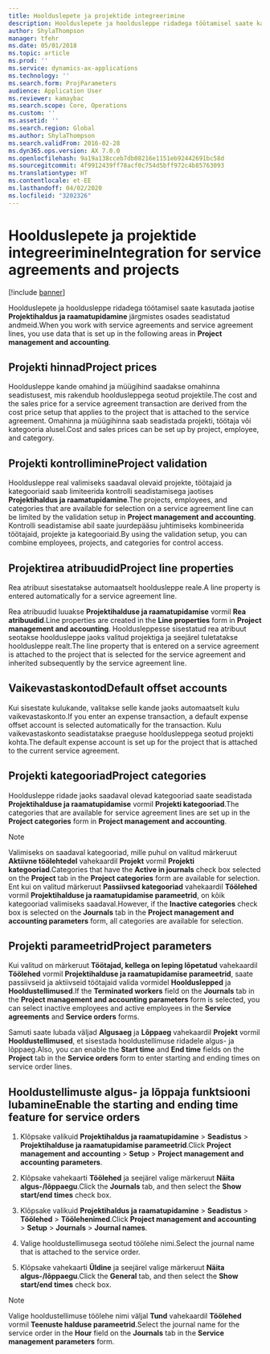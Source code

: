 ```yaml
---
title: Hoolduslepete ja projektide integreerimine
description: Hoolduslepete ja hooldusleppe ridadega töötamisel saate kasutada jaotise Projektihaldus ja raamatupidamine osades seadistatud andmeid.
author: ShylaThompson
manager: tfehr
ms.date: 05/01/2018
ms.topic: article
ms.prod: ''
ms.service: dynamics-ax-applications
ms.technology: ''
ms.search.form: ProjParameters
audience: Application User
ms.reviewer: kamaybac
ms.search.scope: Core, Operations
ms.custom: ''
ms.assetid: ''
ms.search.region: Global
ms.author: ShylaThompson
ms.search.validFrom: 2016-02-28
ms.dyn365.ops.version: AX 7.0.0
ms.openlocfilehash: 9a19a138cceb7db08216e1151eb92442691bc58d
ms.sourcegitcommit: 4f9912439ff78acf0c754d5bff972c4b85763093
ms.translationtype: HT
ms.contentlocale: et-EE
ms.lasthandoff: 04/02/2020
ms.locfileid: "3202326"
---
```

# <a name="integration-for-service-agreements-and-projects"></a><span data-ttu-id="af91d-103">Hoolduslepete ja projektide integreerimine</span><span class="sxs-lookup"><span data-stu-id="af91d-103">Integration for service agreements and projects</span></span> 

[!include [banner](../includes/banner.md)]


<span data-ttu-id="af91d-104">Hoolduslepete ja hooldusleppe ridadega töötamisel saate kasutada jaotise **Projektihaldus ja raamatupidamine** järgmistes osades seadistatud andmeid.</span><span class="sxs-lookup"><span data-stu-id="af91d-104">When you work with service agreements and service agreement lines, you use data that is set up in the following areas in **Project management and accounting**.</span></span>

## <a name="project-prices"></a><span data-ttu-id="af91d-105">Projekti hinnad</span><span class="sxs-lookup"><span data-stu-id="af91d-105">Project prices</span></span>

<span data-ttu-id="af91d-106">Hooldusleppe kande omahind ja müügihind saadakse omahinna seadistusest, mis rakendub hooldusleppega seotud projektile.</span><span class="sxs-lookup"><span data-stu-id="af91d-106">The cost and the sales price for a service agreement transaction are derived from the cost price setup that applies to the project that is attached to the service agreement.</span></span> <span data-ttu-id="af91d-107">Omahinna ja müügihinna saab seadistada projekti, töötaja või kategooria alusel.</span><span class="sxs-lookup"><span data-stu-id="af91d-107">Cost and sales prices can be set up by project, employee, and category.</span></span> 

## <a name="project-validation"></a><span data-ttu-id="af91d-108">Projekti kontrollimine</span><span class="sxs-lookup"><span data-stu-id="af91d-108">Project validation</span></span>

<span data-ttu-id="af91d-109">Hooldusleppe real valimiseks saadaval olevaid projekte, töötajaid ja kategooriaid saab limiteerida kontrolli seadistamisega jaotises **Projektihaldus ja raamatupidamine**.</span><span class="sxs-lookup"><span data-stu-id="af91d-109">The projects, employees, and categories that are available for selection on a service agreement line can be limited by the validation setup in **Project management and accounting**.</span></span> <span data-ttu-id="af91d-110">Kontrolli seadistamise abil saate juurdepääsu juhtimiseks kombineerida töötajaid, projekte ja kategooriaid.</span><span class="sxs-lookup"><span data-stu-id="af91d-110">By using the validation setup, you can combine employees, projects, and categories for control access.</span></span> 

## <a name="project-line-properties"></a><span data-ttu-id="af91d-111">Projektirea atribuudid</span><span class="sxs-lookup"><span data-stu-id="af91d-111">Project line properties</span></span>

<span data-ttu-id="af91d-112">Rea atribuut sisestatakse automaatselt hooldusleppe reale.</span><span class="sxs-lookup"><span data-stu-id="af91d-112">A line property is entered automatically for a service agreement line.</span></span>

<span data-ttu-id="af91d-113">Rea atribuudid luuakse **Projektihalduse ja raamatupidamise** vormil **Rea atribuudid**.</span><span class="sxs-lookup"><span data-stu-id="af91d-113">Line properties are created in the **Line properties** form in **Project management and accounting**.</span></span> <span data-ttu-id="af91d-114">Hooldusleppesse sisestatud rea atribuut seotakse hooldusleppe jaoks valitud projektiga ja seejärel tuletatakse hooldusleppe realt.</span><span class="sxs-lookup"><span data-stu-id="af91d-114">The line property that is entered on a service agreement is attached to the project that is selected for the service agreement and inherited subsequently by the service agreement line.</span></span> 

## <a name="default-offset-accounts"></a><span data-ttu-id="af91d-115">Vaikevastaskontod</span><span class="sxs-lookup"><span data-stu-id="af91d-115">Default offset accounts</span></span>

<span data-ttu-id="af91d-116">Kui sisestate kulukande, valitakse selle kande jaoks automaatselt kulu vaikevastaskonto.</span><span class="sxs-lookup"><span data-stu-id="af91d-116">If you enter an expense transaction, a default expense offset account is selected automatically for the transaction.</span></span> <span data-ttu-id="af91d-117">Kulu vaikevastaskonto seadistatakse praeguse hooldusleppega seotud projekti kohta.</span><span class="sxs-lookup"><span data-stu-id="af91d-117">The default expense account is set up for the project that is attached to the current service agreement.</span></span>

## <a name="project-categories"></a><span data-ttu-id="af91d-118">Projekti kategooriad</span><span class="sxs-lookup"><span data-stu-id="af91d-118">Project categories</span></span>

<span data-ttu-id="af91d-119">Hooldusleppe ridade jaoks saadaval olevad kategooriad saate seadistada **Projektihalduse ja raamatupidamise** vormil **Projekti kategooriad**.</span><span class="sxs-lookup"><span data-stu-id="af91d-119">The categories that are available for service agreement lines are set up in the **Project categories** form in **Project management and accounting**.</span></span> 

> [!NOTE]
> <P><span data-ttu-id="af91d-120">Valimiseks on saadaval kategooriad, mille puhul on valitud märkeruut <STRONG>Aktiivne töölehtedel</STRONG> vahekaardil <STRONG>Projekt</STRONG> vormil <STRONG>Projekti kategooriad</STRONG>.</span><span class="sxs-lookup"><span data-stu-id="af91d-120">Categories that have the <STRONG>Active in journals</STRONG> check box selected on the <STRONG>Project</STRONG> tab in the <STRONG>Project categories</STRONG> form are available for selection.</span></span> <span data-ttu-id="af91d-121">Ent kui on valitud märkeruut <STRONG>Passiivsed kategooriad</STRONG> vahekaardil <STRONG>Töölehed</STRONG> vormil <STRONG>Projektihalduse ja raamatupidamise parameetrid</STRONG>, on kõik kategooriad valimiseks saadaval.</span><span class="sxs-lookup"><span data-stu-id="af91d-121">However, if the <STRONG>Inactive categories</STRONG> check box is selected on the <STRONG>Journals</STRONG> tab in the <STRONG>Project management and accounting parameters</STRONG> form, all categories are available for selection.</span></span></P>

## <a name="project-parameters"></a><span data-ttu-id="af91d-122">Projekti parameetrid</span><span class="sxs-lookup"><span data-stu-id="af91d-122">Project parameters</span></span>

<span data-ttu-id="af91d-123">Kui valitud on märkeruut **Töötajad, kellega on leping lõpetatud** vahekaardil **Töölehed** vormil **Projektihalduse ja raamatupidamise parameetrid**, saate passiivseid ja aktiivseid töötajaid valida vormidel **Hoolduslepped** ja **Hooldustellimused**.</span><span class="sxs-lookup"><span data-stu-id="af91d-123">If the **Terminated workers** field on the **Journals** tab in the **Project management and accounting parameters** form is selected, you can select inactive employees and active employees in the **Service agreements** and **Service orders** forms.</span></span>

<span data-ttu-id="af91d-124">Samuti saate lubada väljad **Algusaeg** ja **Lõppaeg** vahekaardil **Projekt** vormil **Hooldustellimused**, et sisestada hooldustellimuse ridadele algus- ja lõppaeg.</span><span class="sxs-lookup"><span data-stu-id="af91d-124">Also, you can enable the **Start time** and **End time** fields on the **Project** tab in the **Service orders** form to enter starting and ending times on service order lines.</span></span>

## <a name="enable-the-starting-and-ending-time-feature-for-service-orders"></a><span data-ttu-id="af91d-125">Hooldustellimuste algus- ja lõppaja funktsiooni lubamine</span><span class="sxs-lookup"><span data-stu-id="af91d-125">Enable the starting and ending time feature for service orders</span></span>

1.  <span data-ttu-id="af91d-126">Klõpsake valikuid **Projektihaldus ja raamatupidamine** \> **Seadistus** \> **Projektihalduse ja raamatupidamise parameetrid**.</span><span class="sxs-lookup"><span data-stu-id="af91d-126">Click **Project management and accounting** \> **Setup** \> **Project management and accounting parameters**.</span></span>

2.  <span data-ttu-id="af91d-127">Klõpsake vahekaarti **Töölehed** ja seejärel valige märkeruut **Näita algus-/lõppaegu**.</span><span class="sxs-lookup"><span data-stu-id="af91d-127">Click the **Journals** tab, and then select the **Show start/end times** check box.</span></span>

3.  <span data-ttu-id="af91d-128">Klõpsake valikuid **Projektihaldus ja raamatupidamine** \> **Seadistus** \> **Töölehed** \> **Töölehenimed**.</span><span class="sxs-lookup"><span data-stu-id="af91d-128">Click **Project management and accounting** \> **Setup** \> **Journals** \> **Journal names**.</span></span>

4.  <span data-ttu-id="af91d-129">Valige hooldustellimusega seotud töölehe nimi.</span><span class="sxs-lookup"><span data-stu-id="af91d-129">Select the journal name that is attached to the service order.</span></span>

5.  <span data-ttu-id="af91d-130">Klõpsake vahekaarti **Üldine** ja seejärel valige märkeruut **Näita algus-/lõppaegu**.</span><span class="sxs-lookup"><span data-stu-id="af91d-130">Click the **General** tab, and then select the **Show start/end times** check box.</span></span>


> [!NOTE]
> <P><span data-ttu-id="af91d-131">Valige hooldustellimuse töölehe nimi väljal <STRONG>Tund</STRONG> vahekaardil <STRONG>Töölehed</STRONG> vormil <STRONG>Teenuste halduse parameetrid</STRONG>.</span><span class="sxs-lookup"><span data-stu-id="af91d-131">Select the journal name for the service order in the <STRONG>Hour</STRONG> field on the <STRONG>Journals</STRONG> tab in the <STRONG>Service management parameters</STRONG> form.</span></span></P>





